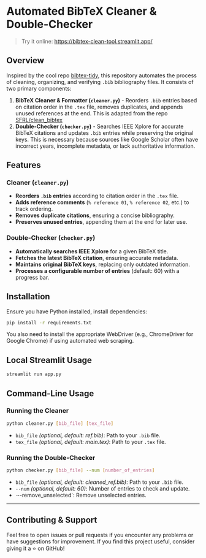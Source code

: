 # Automated BibTeX Cleaner & Double-Checker

> Try it online: https://bibtex-clean-tool.streamlit.app/

## Overview

Inspired by the cool repo [bibtex-tidy](https://github.com/FlamingTempura/bibtex-tidy), this repository automates the process of cleaning, organizing, and verifying `.bib` bibliography files. It consists of two primary components:

1. **BibTeX Cleaner & Formatter (`cleaner.py`)** - Reorders `.bib` entries based on citation order in the `.tex` file, removes duplicates, and appends unused references at the end. This is adapted from the repo [SFRL/clean_bibtex](https://github.com/SFRL/clean_bibtex)
2. **Double-Checker (`checker.py`)** - Searches IEEE Xplore for accurate BibTeX citations and updates `.bib` entries while preserving the original keys. This is necessary because sources like Google Scholar often have incorrect years, incomplete metadata, or lack authoritative information.

## Features

### Cleaner (`cleaner.py`)

- **Reorders `.bib` entries** according to citation order in the `.tex` file.
- **Adds reference comments** (`% reference 01`, `% reference 02`, etc.) to track ordering.
- **Removes duplicate citations**, ensuring a concise bibliography.
- **Preserves unused entries**, appending them at the end for later use.

### Double-Checker (`checker.py`)

- **Automatically searches IEEE Xplore** for a given BibTeX title.
- **Fetches the latest BibTeX citation**, ensuring accurate metadata.
- **Maintains original BibTeX keys**, replacing only outdated information.
- **Processes a configurable number of entries** (default: 60) with a progress bar.

## Installation

Ensure you have Python installed, install dependencies:

```bash
pip install -r requirements.txt
```

You also need to install the appropriate WebDriver (e.g., ChromeDriver for Google Chrome) if using automated web scraping.

## Local Streamlit Usage

```bash
streamlit run app.py
```

## Command-Line Usage

### Running the Cleaner

```bash
python cleaner.py [bib_file] [tex_file]
```

- `bib_file` *(optional, default: ref.bib)*: Path to your `.bib` file.
- `tex_file` *(optional, default: main.tex)*: Path to your `.tex` file.

### Running the Double-Checker

```bash
python checker.py [bib_file] --num [number_of_entries]
```

- `bib_file` *(optional, default: cleaned_ref.bib)*: Path to your `.bib` file.
- `--num` *(optional, default: 60)*: Number of entries to check and update.
- ·--remove_unselected`: Remove unselected entries.

---

## Contributing & Support

Feel free to open issues or pull requests if you encounter any problems or have suggestions for improvement. If you find this project useful, consider giving it a ⭐ on GitHub!